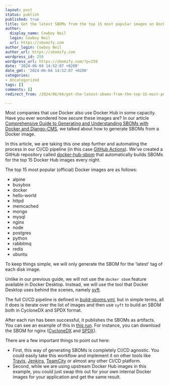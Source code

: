 ```yaml
---
layout: post
status: publish
published: true
title: Get the latest SBOMs from the top 15 most popular images on Docker Hub
author:
  display_name: Cowboy Neil
  login: Cowboy Neil
  url: https://sbomify.com
author_login: Cowboy Neil
author_url: https://sbomify.com
wordpress_id: 259
wordpress_url: https://sbomify.com/?p=259
date: '2024-06-04 14:52:07 +0200'
date_gmt: '2024-06-04 14:52:07 +0200'
categories:
- Uncategorized
tags: []
comments: []
redirect_from: /2024/06/04/get-the-latest-sboms-from-the-top-15-most-popular-images-on-docker-hub/

---
```


Most companies that use Docker also use Docker Hub in some capacity. Have you ever wondered how secure these images are? In our article [Comprehensive Guide to Generating and Understanding SBOMs with Docker and Django-CMS](https://sbomify.com/2024/05/27/comprehensive-guide-to-generating-and-understanding-sboms-with-docker-and-django-cms/), we talked about how to generate SBOMs from a Docker image.

In this article, we are taking this one step further and automating the process in our CI/CD pipeline (in this case [GitHub Actions](https://docs.github.com/en/actions)). We've created a GitHub repository called [docker-hub-sbom](https://github.com/sbomify/docker-hub-sbom) that automatically builds SBOMs for the top 15 Docker Hub images every night.

The top 15 most popular (official) Docker images are as follows:

- alpine
- busybox
- docker
- hello-world
- httpd
- memcached
- mongo
- mysql
- nginx
- node
- postgres
- python
- rabbitmq
- redis
- ubuntu

To keep things simple, we will only generate the SBOM for the 'latest' tag of each disk image.

Unlike in our previous guide, we will not use the `docker sbom` feature available in Docker Desktop. Instead, we will use the tool that Docker Desktop uses behind the scenes, namely [syft](https://github.com/anchore/syft).

The full CI/CD pipeline is defined in [build-sboms.yml](https://github.com/sbomify/docker-hub-sbom/blob/master/.github/workflows/build-sboms.yml), but in simple terms, all it does is iterate over the list of images and then use `syft` to build an SBOM both in CycloneDX and SPDX format.

After each run has been successful, it publishes the SBOMs as artifacts. You can see an example of this in [this run](https://github.com/sbomify/docker-hub-sbom/actions/runs/9359480735). For instance, you can download the SBOM for nginx ([CycloneDX](https://github.com/sbomify/docker-hub-sbom/actions/runs/9359480735/artifacts/1564889381) and [SPDX](https://github.com/sbomify/docker-hub-sbom/actions/runs/9359480735/artifacts/1564889383)).

There are a few important things to point out here:

- First, this way of generating SBOMs is completely CI/CD agnostic. You could easily take this workflow and implement it on other tools like [Travis](https://www.travis-ci.com/), [Jenkins](https://www.jenkins.io/), [TeamCity](https://www.jetbrains.com/teamcity/) or almost any other CI/CD platform.
- Second, while we are using upstream Docker Hub images in this example, you could just swap this out for your own internal Docker images for your application and get the same result.

